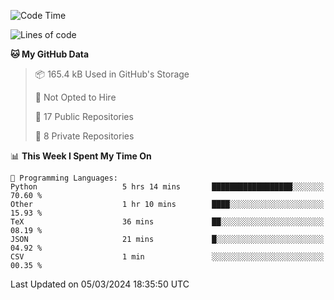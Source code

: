 <!--START_SECTION:waka-->
![Code Time](http://img.shields.io/badge/Code%20Time-862%20hrs%2042%20mins-blue)

![Lines of code](https://img.shields.io/badge/From%20Hello%20World%20I%27ve%20Written-206.1%20thousand%20lines%20of%20code-blue)

**🐱 My GitHub Data** 

> 📦 165.4 kB Used in GitHub's Storage 
 > 
> 🚫 Not Opted to Hire
 > 
> 📜 17 Public Repositories 
 > 
> 🔑 8 Private Repositories 
 > 
📊 **This Week I Spent My Time On** 

```text
💬 Programming Languages: 
Python                   5 hrs 14 mins       ██████████████████░░░░░░░   70.60 % 
Other                    1 hr 10 mins        ████░░░░░░░░░░░░░░░░░░░░░   15.93 % 
TeX                      36 mins             ██░░░░░░░░░░░░░░░░░░░░░░░   08.19 % 
JSON                     21 mins             █░░░░░░░░░░░░░░░░░░░░░░░░   04.92 % 
CSV                      1 min               ░░░░░░░░░░░░░░░░░░░░░░░░░   00.35 % 
```


 Last Updated on 05/03/2024 18:35:50 UTC
<!--END_SECTION:waka-->
